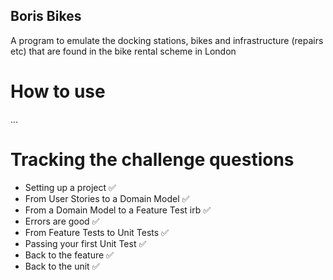 ## Boris Bikes

A program to emulate the docking stations, bikes and infrastructure (repairs etc) that are found in the bike rental scheme in London

# How to use
...

# Tracking the challenge questions
 - Setting up a project ✅
 - From User Stories to a Domain Model ✅
 - From a Domain Model to a Feature Test irb ✅
 - Errors are good ✅
 - From Feature Tests to Unit Tests ✅
 - Passing your first Unit Test ✅
 - Back to the feature ✅
 - Back to the unit ✅